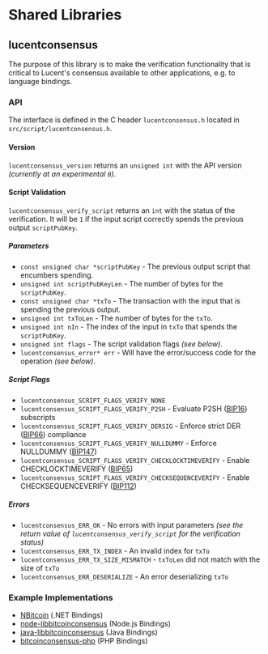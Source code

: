Shared Libraries
================

## lucentconsensus

The purpose of this library is to make the verification functionality that is critical to Lucent's consensus available to other applications, e.g. to language bindings.

### API

The interface is defined in the C header `lucentconsensus.h` located in  `src/script/lucentconsensus.h`.

#### Version

`lucentconsensus_version` returns an `unsigned int` with the API version *(currently at an experimental `0`)*.

#### Script Validation

`lucentconsensus_verify_script` returns an `int` with the status of the verification. It will be `1` if the input script correctly spends the previous output `scriptPubKey`.

##### Parameters
- `const unsigned char *scriptPubKey` - The previous output script that encumbers spending.
- `unsigned int scriptPubKeyLen` - The number of bytes for the `scriptPubKey`.
- `const unsigned char *txTo` - The transaction with the input that is spending the previous output.
- `unsigned int txToLen` - The number of bytes for the `txTo`.
- `unsigned int nIn` - The index of the input in `txTo` that spends the `scriptPubKey`.
- `unsigned int flags` - The script validation flags *(see below)*.
- `lucentconsensus_error* err` - Will have the error/success code for the operation *(see below)*.

##### Script Flags
- `lucentconsensus_SCRIPT_FLAGS_VERIFY_NONE`
- `lucentconsensus_SCRIPT_FLAGS_VERIFY_P2SH` - Evaluate P2SH ([BIP16](https://github.com/bitcoin/bips/blob/master/bip-0016.mediawiki)) subscripts
- `lucentconsensus_SCRIPT_FLAGS_VERIFY_DERSIG` - Enforce strict DER ([BIP66](https://github.com/bitcoin/bips/blob/master/bip-0066.mediawiki)) compliance
- `lucentconsensus_SCRIPT_FLAGS_VERIFY_NULLDUMMY` - Enforce NULLDUMMY ([BIP147](https://github.com/bitcoin/bips/blob/master/bip-0147.mediawiki))
- `lucentconsensus_SCRIPT_FLAGS_VERIFY_CHECKLOCKTIMEVERIFY` - Enable CHECKLOCKTIMEVERIFY ([BIP65](https://github.com/bitcoin/bips/blob/master/bip-0065.mediawiki))
- `lucentconsensus_SCRIPT_FLAGS_VERIFY_CHECKSEQUENCEVERIFY` - Enable CHECKSEQUENCEVERIFY ([BIP112](https://github.com/bitcoin/bips/blob/master/bip-0112.mediawiki))

##### Errors
- `lucentconsensus_ERR_OK` - No errors with input parameters *(see the return value of `lucentconsensus_verify_script` for the verification status)*
- `lucentconsensus_ERR_TX_INDEX` - An invalid index for `txTo`
- `lucentconsensus_ERR_TX_SIZE_MISMATCH` - `txToLen` did not match with the size of `txTo`
- `lucentconsensus_ERR_DESERIALIZE` - An error deserializing `txTo`

### Example Implementations
- [NBitcoin](https://github.com/NicolasDorier/NBitcoin/blob/master/NBitcoin/Script.cs#L814) (.NET Bindings)
- [node-libbitcoinconsensus](https://github.com/bitpay/node-libbitcoinconsensus) (Node.js Bindings)
- [java-libbitcoinconsensus](https://github.com/dexX7/java-libbitcoinconsensus) (Java Bindings)
- [bitcoinconsensus-php](https://github.com/Bit-Wasp/bitcoinconsensus-php) (PHP Bindings)
